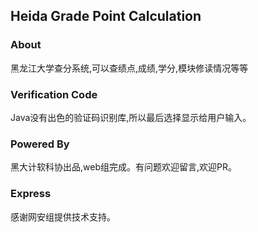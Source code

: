 ## Heida Grade Point Calculation

### About

黑龙江大学查分系统,可以查绩点,成绩,学分,模块修读情况等等

### Verification Code

Java没有出色的验证码识别库,所以最后选择显示给用户输入。

### Powered By

黑大计软科协出品,web组完成。有问题欢迎留言,欢迎PR。

### Express

感谢网安组提供技术支持。

